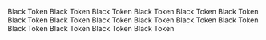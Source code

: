 Black Token
Black Token
Black Token
Black Token
Black Token
Black Token
Black Token
Black Token
Black Token
Black Token
Black Token
Black Token
Black Token
Black Token
Black Token
Black Token

